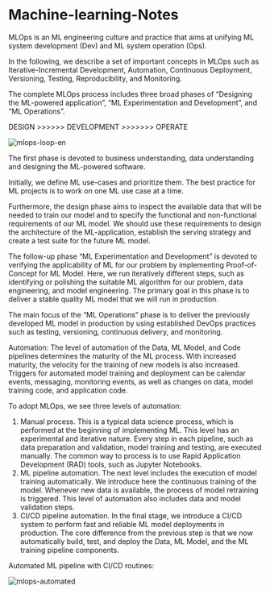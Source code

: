 # Machine-learning-Notes

MLOps is an ML engineering culture and practice that aims at unifying ML system development (Dev) and ML system operation (Ops).

In the following, we describe a set of important concepts in MLOps such as Iterative-Incremental Development, Automation, Continuous Deployment, Versioning, Testing, Reproducibility, and Monitoring.

The complete MLOps process includes three broad phases of “Designing the ML-powered application”, “ML Experimentation and Development”, and “ML Operations”.

DESIGN >>>>>> DEVELOPMENT >>>>>>> OPERATE

![mlops-loop-en](https://user-images.githubusercontent.com/101935492/175368951-ff4a6f4c-cc2d-46f6-a4a8-c750385bc9b9.jpg)

The first phase is devoted to business understanding, data understanding and designing the ML-powered software. 

Initially, we define ML use-cases and prioritize them. 
The best practice for ML projects is to work on one ML use case at a time. 

Furthermore, the design phase aims to inspect the available data that will be needed to train our model and to specify the functional and non-functional requirements of our ML model. 
We should use these requirements to design the architecture of the ML-application, establish the serving strategy and create a test suite for the future ML model.

The follow-up phase “ML Experimentation and Development” is devoted to verifying the applicability of ML for our problem by implementing Proof-of-Concept for ML Model. Here, we run iteratively different steps, such as identifying or polishing the suitable ML algorithm for our problem, data engineering, and model engineering. The primary goal in this phase is to deliver a stable quality ML model that we will run in production.

The main focus of the “ML Operations” phase is to deliver the previously developed ML model in production by using established DevOps practices such as testing, versioning, continuous delivery, and monitoring.


Automation:
The level of automation of the Data, ML Model, and Code pipelines determines the maturity of the ML process. 
With increased maturity, the velocity for the training of new models is also increased. 
Triggers for automated model training and deployment can be calendar events, messaging, monitoring events, as well as changes on data, model training code, and application code.

To adopt MLOps, we see three levels of automation:
1. Manual process. This is a typical data science process, which is performed at the beginning of implementing ML. This level has an experimental and iterative nature. Every step in each pipeline, such as data preparation and validation, model training and testing, are executed manually. The common way to process is to use Rapid Application Development (RAD) tools, such as Jupyter Notebooks.
2. ML pipeline automation. The next level includes the execution of model training automatically. We introduce here the continuous training of the model. Whenever new data is available, the process of model retraining is triggered. This level of automation also includes data and model validation steps.
3. CI/CD pipeline automation. In the final stage, we introduce a CI/CD system to perform fast and reliable ML model deployments in production. The core difference from the previous step is that we now automatically build, test, and deploy the Data, ML Model, and the ML training pipeline components.

Automated ML pipeline with CI/CD routines:

![mlops-automated](https://user-images.githubusercontent.com/101935492/175422911-5f5220b9-2ab6-4836-8735-bd528fabaf84.jpg)
